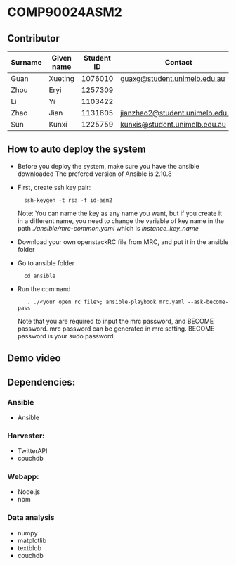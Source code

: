 # COMP90024ASM2

## Contributor
| Surname | Given name | Student ID | Contact                          |
|---------|------------|------------|----------------------------------|
| Guan    | Xueting    | 1076010    | guaxg@student.unimelb.edu.au     |
| Zhou    | Eryi       | 1257309    |                                  |
| Li      | Yi         | 1103422    |                                  |
| Zhao    | Jian       | 1131605    | jianzhao2@student.unimelb.edu.au |
| Sun     | Kunxi      | 1225759    | kunxis@student.unimelb.edu.au    |


## How to auto deploy the system
* Before you deploy the system, make sure you have the ansible downloaded
  The prefered version of Ansible is 2.10.8

* First, create ssh key pair:  

        ssh-keygen -t rsa -f id-asm2 

    Note: You can name the key as any name you want, but if you create it in a different name, you need to change the variable of key name in the path *./ansible/mrc-common.yaml* which is *instance_key_name* 
* Download your own openstackRC file from MRC, and put it in the ansible folder 
* Go to ansible folder

        cd ansible   

* Run the command 
  
         . ./<your open rc file>; ansible-playbook mrc.yaml --ask-become-pass
    Note that you are required to input the mrc password, and BECOME password. mrc password can be generated in mrc setting. BECOME password is your sudo password.

## Demo video


## Dependencies:
### Ansible
* Ansible

### Harvester:
* TwitterAPI
* couchdb

### Webapp:
* Node.js
* npm

### Data analysis
* numpy
* matplotlib
* textblob
* couchdb